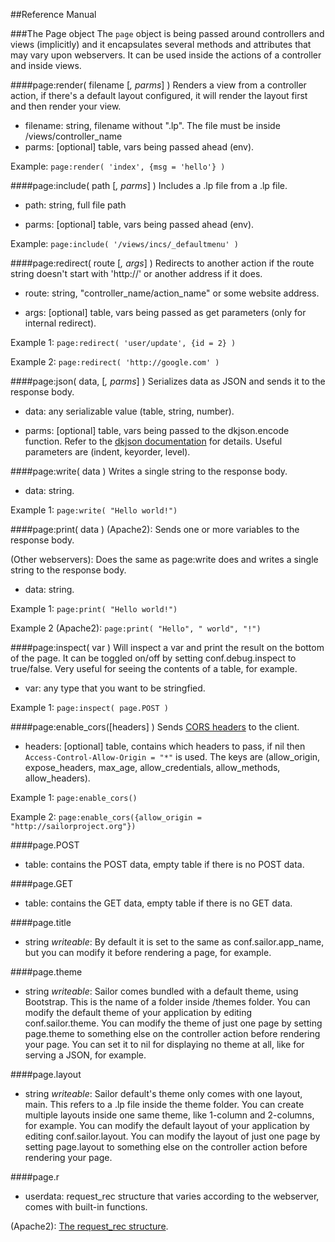 ##Reference Manual

###The Page object
The `page` object is being passed around controllers and views (implicitly) and it encapsulates several methods and attributes that may vary upon webservers. It can be used inside the actions of a controller and inside views.

####page:render( filename [*, parms*] )
Renders a view from a controller action, if there's a default layout configured, it will render the layout first and then render your view.

 * filename: string, filename without ".lp". The file must be inside /views/controller_name
 * parms: [optional] table, vars being passed ahead (env).

Example: `page:render( 'index', {msg = 'hello'} )`

####page:include( path [*, parms*] )
Includes a .lp file from a .lp file.

 * path: string, full file path

 * parms: [optional] table, vars being passed ahead (env).

Example: `page:include( '/views/incs/_defaultmenu' )`

####page:redirect( route [*, args*] )
Redirects to another action if the route string doesn't start with 'http://' or another address if it does.

 * route: string, "controller_name/action_name" or some website address.

 * args: [optional] table, vars being passed as get parameters (only for internal redirect).

Example 1: `page:redirect( 'user/update', {id = 2} )`

Example 2: `page:redirect( 'http://google.com' )`

####page:json( data, [*, parms*] )
Serializes data as JSON and sends it to the response body.

* data: any serializable value (table, string, number).

* parms: [optional] table, vars being passed to the dkjson.encode function. Refer to the [dkjson documentation](http://dkolf.de/src/dkjson-lua.fsl/wiki?name=Documentation) for details. Useful parameters are (indent, keyorder, level).

####page:write( data )
Writes a single string to the response body.

 * data: string.

Example 1: `page:write( "Hello world!")`

####page:print( data )
(Apache2): Sends one or more variables to the response body.

(Other webservers): Does the same as page:write does and writes a single string to the response body.

 * data: string.

Example 1: `page:print( "Hello world!")`

Example 2 (Apache2): `page:print( "Hello", " world", "!")`

####page:inspect( var )
Will inspect a var and print the result on the bottom of the page. It can be toggled on/off by setting conf.debug.inspect to true/false. Very useful for seeing the contents of a table, for example.
* var: any type that you want to be stringfied.

Example 1: `page:inspect( page.POST )`

####page:enable_cors([headers] )
Sends [CORS headers](https://developer.mozilla.org/en-US/docs/Web/HTTP/Access_control_CORS#The_HTTP_response_headers) to the client. 

* headers: [optional] table, contains which headers to pass, if nil then `Access-Control-Allow-Origin = "*"` is used. The keys are (allow_origin, expose_headers, max_age, allow_credentials, allow_methods, allow_headers).

Example 1: `page:enable_cors()`

Example 2: `page:enable_cors({allow_origin = "http://sailorproject.org"})`

####page.POST
* table: contains the POST data, empty table if there is no POST data.

####page.GET
* table: contains the GET data, empty table if there is no GET data.

####page.title
* string *writeable*: By default it is set to the same as conf.sailor.app_name, but you can modify it before rendering a page, for example.

####page.theme
* string *writeable*: Sailor comes bundled with a default theme, using Bootstrap. This is the name of a folder inside /themes folder. You can modify the default theme of your application by editing conf.sailor.theme. You can modify the theme of just one page by setting page.theme to something else on the controller action before rendering your page. You can set it to nil for displaying no theme at all, like for serving a JSON, for example.

####page.layout
 * string *writeable*: Sailor default's theme only comes with one layout, main. This refers to a .lp file inside the theme folder. You can create multiple layouts inside one same theme, like 1-column and 2-columns, for example.  You can modify the default layout of your application by editing conf.sailor.layout. You can modify the layout of just one page by setting page.layout to something else on the controller action before rendering your page.

####page.r
 * userdata: request_rec structure that varies according to the webserver, comes with built-in functions.

(Apache2): [The request_rec structure](http://modlua.org/api/request).
